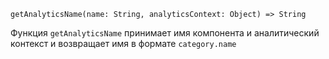`getAnalyticsName(name: String, analyticsContext: Object) => String`

 Функция `getAnalyticsName` принимает имя компонента и аналитический контекст и возвращает имя в формате `category.name`